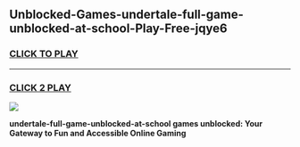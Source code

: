 
## Unblocked-Games-undertale-full-game-unblocked-at-school-Play-Free-jqye6
<h3>
<a href="https://premium76.site?title=undertale-full-game-unblocked-at-school&ref=09A">CLICK TO PLAY</a></h3>
<hr>

<h3>
<a href="https://premium76.site?title=undertale-full-game-unblocked-at-school&ref=09A">CLICK 2 PLAY</a>
  
</h3>

<a href="https://premium76.site?title=undertale-full-game-unblocked-at-school&ref=09A"><img src="https://clearcache.store/games.png"></a>


**undertale-full-game-unblocked-at-school games unblocked: Your Gateway to Fun and Accessible Online Gaming**
